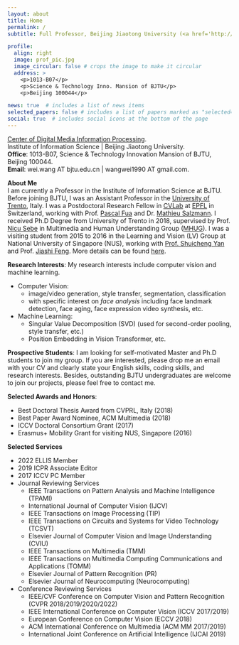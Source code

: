 ```yaml
---
layout: about
title: Home
permalink: /
subtitle: Full Professor, Beijing Jiaotong University (<a href='http://en.bjtu.edu.cn/'>BJTU</a>).

profile:
  align: right
  image: prof_pic.jpg
  image_circular: false # crops the image to make it circular
  address: >
    <p>1013-B07</p>
    <p>Science & Technology Inno. Mansion of BJTU</p>
    <p>Beijing 100044</p>

news: true  # includes a list of news items
selected_papers: false # includes a list of papers marked as "selected={true}"
social: true  # includes social icons at the bottom of the page
---
```

<a href='http://mepro.bjtu.edu.cn/'>Center of Digital Media Information Processing</a>. <br />
Institute of Information Science | Beijing Jiaotong University. <br />
**Office**: 1013-B07, Science & Technology Innovation Mansion of BJTU, Beijing 100044. <br />
**Email**: wei.wang AT bjtu.edu.cn | wangwei1990 AT gmail.com. <br />

**About Me** <br />
I am currently a Professor in the Institute of Information Science at BJTU.
Before joining BJTU, I was an Assistant Professor in the [University of Trento](https://www.unitn.it/en), Italy. 
I was a Postdoctoral Research Fellow in [CVLab](https://cvlab.epfl.ch/) at [EPFL](https://www.epfl.ch/en/) in Switzerland, working with Prof. [Pascal Fua](https://people.epfl.ch/cgi-bin/people?id=112366&op=bio&lang=en&cvlang=en) and Dr. [Mathieu Salzmann](https://people.epfl.ch/cgi-bin/people?id=119864&op=bio&lang=en&cvlang=en).
I received Ph.D Degree from University of Trento in 2018, supervised by Prof. [Nicu Sebe](http://disi.unitn.it/~sebe/) in Multimedia and Human Understanding Group ([MHUG](http://mhug.disi.unitn.it/#/)).
I was a visiting student from 2015 to 2016 in the Learning and Vision (LV) Group at National University of Singapore (NUS), working with [Prof. Shuicheng Yan](https://www.ece.nus.edu.sg/stfpage/eleyans/) and Prof. [Jiashi Feng](https://sites.google.com/site/jshfeng/).
More details can be found [here](/cv/).

**Research Interests**:
My research interests include computer vision and machine learning.
- Computer Vision: 
  - image/video generation, style transfer, segmentation, classification
  - with specific interest on *face analysis* including face landmark detection, face aging, face expression video synthesis, etc. <br />
- Machine Learning: 
  - Singular Value Decomposition (SVD) (used for second-order pooling, style transfer, etc.)
  - Position Embedding in Vision Transformer, etc.

**Prospective Students**: I am looking for self-motivated Master and Ph.D students to join my group. 
If you are interested, please drop me an email with your CV and clearly state your English skills, coding skills, and research interests.
Besides, outstanding BJTU undergraduates are welcome to join our projects, please feel free to contact me. 

**Selected Awards and Honors**:
- Best Doctoral Thesis Award from CVPRL, Italy (2018)
- Best Paper Award Nominee, ACM Multimedia (2018)
- ICCV Doctoral Consortium Grant (2017)
- Erasmus+ Mobility Grant for visiting NUS, Singapore (2016)

**Selected Services**
- 2022 ELLIS Member
- 2019 ICPR Associate Editor
- 2017 ICCV PC Member
- Journal Reviewing Services
  - IEEE Transactions on Pattern Analysis and Machine Intelligence (TPAMI)
  - International Journal of Computer Vision (IJCV)
  - IEEE Transactions on Image Processing (TIP)
  - IEEE Transactions on Circuits and Systems for Video Technology (TCSVT)
  - Elsevier Journal of Computer Vision and Image Understanding (CVIU)
  - IEEE Transactions on Multimedia (TMM)
  - IEEE Transactions on Multimedia Computing Communications and Applications (TOMM)
  - Elsevier Journal of Pattern Recognition (PR)
  - Elsevier Journal of Neurocomputing (Neurocomputing)
- Conference Reviewing Services
  - IEEE/CVF Conference on Computer Vision and Pattern Recognition (CVPR 2018/2019/2020/2022)
  - IEEE International Conference on Computer Vision (ICCV 2017/2019)
  - European Conference on Computer Vision (ECCV 2018)
  - ACM International Conference on Multimedia (ACM MM 2017/2019)
  - International Joint Conference on Artificial Intelligence (IJCAI 2019)
